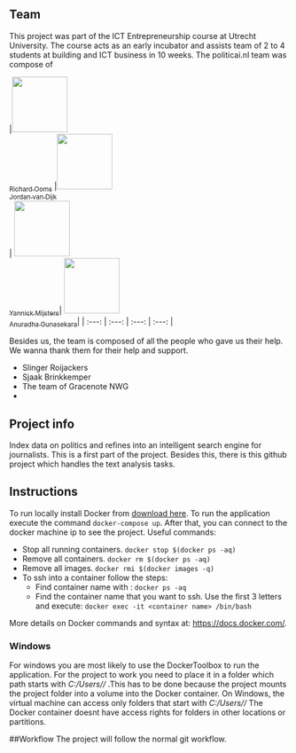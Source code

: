 ## Team
This project was part of the ICT Entrepreneurship course at Utrecht University. The course acts as an early 
incubator and assists team of 2 to 4 students at building and ICT business in 10 weeks. The politicai.nl team was compose of

<!-- ALL-CONTRIBUTORS-LIST:START - Do not remove or modify this section -->
|[<img src="https://media.licdn.com/dms/image/C4E03AQGdW4_nQEHYgg/profile-displayphoto-shrink_800_800/0?e=1536192000&v=beta&t=Nq7XEs6gEHnrGg3iLNIYHiRLdABQuq7sM0f_wGhPMmc" width="100px;"/><br /><sub>Richard Ooms</sub>][richard-profile]
|[<img src="https://media.licdn.com/dms/image/C4D03AQH_OUE71xvvMQ/profile-displayphoto-shrink_800_800/0?e=1536192000&v=beta&t=s6aNkiq60G-yYHPcxAijYb0nYKfwOHksa9HRGh179SA" width="100px;"/><br /><sub>Jordan van Dijk</sub>][jordan-profile]<br />|
 [<img src="https://media.licdn.com/dms/image/C4D03AQFlu45SxA2NUA/profile-displayphoto-shrink_800_800/0?e=1536192000&v=beta&t=BNPCcAqp5-gmwEciu4KdpJaMMfvc7hkja0ZYTnSBi1s" width="100px;"/><br /><sub>Yannick Mijsters</sub>][yannick-profile]|
  [<img src="https://media.licdn.com/dms/image/C4E03AQFioaA-kF770Q/profile-displayphoto-shrink_200_200/0?e=1536192000&v=beta&t=M5dO8wJUWutlCwLNnpWQkHPWymhb5elJnTdUdee8d6A" width="100px;"/><br /><sub>Anuradha Gunasekara</sub>][mihai-profile]|
| :---: | :---: | :---: | :---: |

Besides us, the team is composed of all the people who gave us their help. We wanna thank them for their help and support.
- Slinger Roijackers
- Sjaak Brinkkemper
- The team of Gracenote NWG
-
## Project info

Index data on politics and refines into an intelligent search engine for journalists. This is a first part of the project.
Besides this, there is this github project which handles the text analysis tasks.

## Instructions
To run locally install Docker from [download here](https://docs.docker.com/toolbox/toolbox_install_windows/).
To run the application execute the command `docker-compose up`. After that, you can connect to the docker machine ip to see the project.
Useful commands:
- Stop all running containers. `docker stop $(docker ps -aq)`
- Remove all containers. `docker rm $(docker ps -aq)`
- Remove all images. `docker rmi $(docker images -q)`
- To ssh into a container follow the steps:
    - Find container name with : `docker ps -aq`
    - Find the container name that you want to ssh. Use the first 3 letters and execute: `docker exec -it <container name> /bin/bash`
    
More details on Docker commands and syntax at: https://docs.docker.com/.

### Windows
For windows you are most likely to use the DockerToolbox to run the application. For the project to work you 
need to place it in a folder which path starts with _C:/Users/<YourUsername>/_ .This has to be done because 
the project mounts the project folder into a volume into the Docker container. On Windows, the virtual machine can
access only folders that start with _C:/Users/<YourUsername>/_
The Docker container doesnt have access rights for folders in other locations or partitions.

##Workflow
The project will follow the normal git workflow.



[mihai-profile]: https://www.linkedin.com/in/mihaiionutaurel/
[richard-profile]: https://www.linkedin.com/in/richardljooms/
[yannick-profile]: https://www.linkedin.com/in/yannick-mijsters-264244135/
[jordan-profile]: https://www.linkedin.com/in/jordan-van-dijk-874a48137/